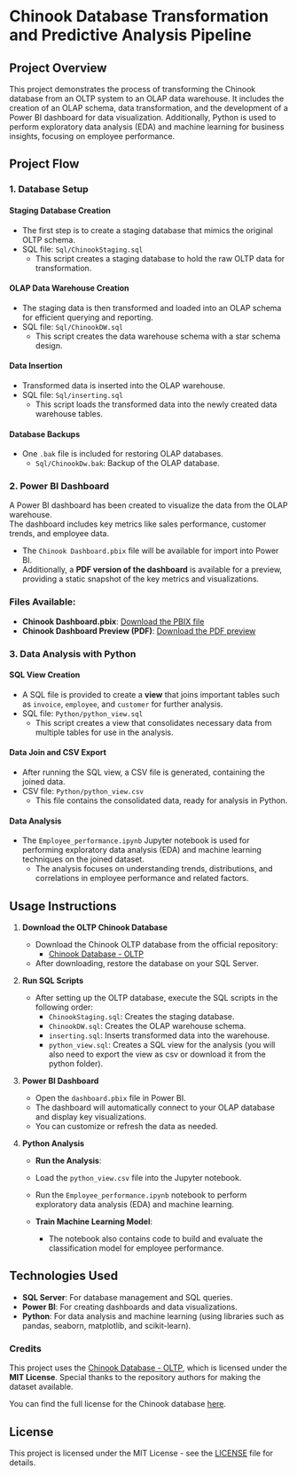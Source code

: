 # **Chinook Database Transformation and Predictive Analysis Pipeline**

## **Project Overview**

This project demonstrates the process of transforming the Chinook database from an OLTP system to an OLAP data warehouse. It includes the creation of an OLAP schema, data transformation, and the development of a Power BI dashboard for data visualization. Additionally, Python is used to perform exploratory data analysis (EDA) and machine learning for business insights, focusing on employee performance.

## **Project Flow**

### 1. **Database Setup**

#### **Staging Database Creation**
- The first step is to create a staging database that mimics the original OLTP schema.
- SQL file: `Sql/ChinookStaging.sql`
  - This script creates a staging database to hold the raw OLTP data for transformation.

#### **OLAP Data Warehouse Creation**
- The staging data is then transformed and loaded into an OLAP schema for efficient querying and reporting.
- SQL file: `Sql/ChinookDW.sql`
  - This script creates the data warehouse schema with a star schema design.

#### **Data Insertion**
- Transformed data is inserted into the OLAP warehouse.
- SQL file: `Sql/inserting.sql`
  - This script loads the transformed data into the newly created data warehouse tables.

#### **Database Backups**
- One `.bak` file is included for restoring OLAP databases.
  - `Sql/ChinookDw.bak`: Backup of the OLAP database.

### 2. **Power BI Dashboard**

A Power BI dashboard has been created to visualize the data from the OLAP warehouse.  
The dashboard includes key metrics like sales performance, customer trends, and employee data.

- The `Chinook Dashboard.pbix` file will be available for import into Power BI.
- Additionally, a **PDF version of the dashboard** is available for a preview, providing a static snapshot of the key metrics and visualizations.

### Files Available:
- **Chinook Dashboard.pbix**: [Download the PBIX file](./PowerBI/Chinook%20Dashboard.pbix)
- **Chinook Dashboard Preview (PDF)**: [Download the PDF preview](./PowerBI/Chinook%20Dashboard.pdf)

### 3. **Data Analysis with Python**

#### **SQL View Creation**
- A SQL file is provided to create a **view** that joins important tables such as `invoice`, `employee`, and `customer` for further analysis.
- SQL file: `Python/python_view.sql`
  - This script creates a view that consolidates necessary data from multiple tables for use in the analysis.

#### **Data Join and CSV Export**
- After running the SQL view, a CSV file is generated, containing the joined data.
- CSV file: `Python/python_view.csv`
  - This file contains the consolidated data, ready for analysis in Python.

#### **Data Analysis**
- The `Employee_performance.ipynb` Jupyter notebook is used for performing exploratory data analysis (EDA) and machine learning techniques on the joined dataset.
  - The analysis focuses on understanding trends, distributions, and correlations in employee performance and related factors.


## **Usage Instructions**

1. **Download the OLTP Chinook Database**
   - Download the Chinook OLTP database from the official repository:
     - [Chinook Database - OLTP](https://github.com/lerocha/chinook-database)
   - After downloading, restore the database on your SQL Server.

2. **Run SQL Scripts**
   - After setting up the OLTP database, execute the SQL scripts in the following order:
     - `ChinookStaging.sql`: Creates the staging database.
     - `ChinookDW.sql`: Creates the OLAP warehouse schema.
     - `inserting.sql`: Inserts transformed data into the warehouse.
     - `python_view.sql`: Creates a SQL view for the analysis (you will also need to export the view as csv or download it from the python folder).
      

3. **Power BI Dashboard**
   - Open the `dashboard.pbix` file in Power BI.
   - The dashboard will automatically connect to your OLAP database and display key visualizations.
   - You can customize or refresh the data as needed.

4. **Python Analysis**
     - **Run the Analysis**:
     - Load the `python_view.csv` file into the Jupyter notebook.
     - Run the `Employee_performance.ipynb` notebook to perform exploratory data analysis (EDA) and machine learning.

   - **Train Machine Learning Model**:
     - The notebook also contains code to build and evaluate the classification model for employee performance.

## **Technologies Used**
- **SQL Server**: For database management and SQL queries.
- **Power BI**: For creating dashboards and data visualizations.
- **Python**: For data analysis and machine learning (using libraries such as pandas, seaborn, matplotlib, and scikit-learn).

### **Credits**
This project uses the [Chinook Database - OLTP](https://github.com/lerocha/chinook-database), which is licensed under the **MIT License**. Special thanks to the repository authors for making the dataset available. 

You can find the full license for the Chinook database [here](https://github.com/lerocha/chinook-database/blob/master/LICENSE.md).

## **License**

This project is licensed under the MIT License - see the [LICENSE](LICENSE) file for details.
